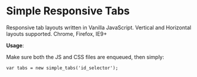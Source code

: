 # Simple Responsive Tabs

Responsive tab layouts written in Vanilla JavaScript.
Vertical and Horizontal layouts supported. Chrome, Firefox, IE9+

**Usage**:

Make sure both the JS and CSS files are enqueued, then simply:

```var tabs = new simple_tabs('id_selector');```
